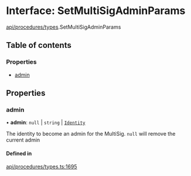 # Interface: SetMultiSigAdminParams

[api/procedures/types](../wiki/api.procedures.types).SetMultiSigAdminParams

## Table of contents

### Properties

- [admin](../wiki/api.procedures.types.SetMultiSigAdminParams#admin)

## Properties

### admin

• **admin**: ``null`` \| `string` \| [`Identity`](../wiki/api.entities.Identity.Identity)

The identity to become an admin for the MultiSig. `null` will remove the current admin

#### Defined in

[api/procedures/types.ts:1695](https://github.com/PolymeshAssociation/polymesh-sdk/blob/f8a937f04/src/api/procedures/types.ts#L1695)
